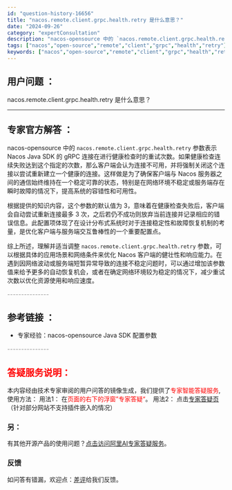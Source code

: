 ```yaml
---
id: "question-history-16656"
title: "nacos.remote.client.grpc.health.retry 是什么意思？"
date: "2024-09-26"
category: "expertConsultation"
description: "nacos-opensource 中的 `nacos.remote.client.grpc.health.retry` 参数表示 Nacos Java SDK 的 gRPC 连接在进行健康检查时的重试次数。如果健康检查连续失败达到这个指定的次数，那么客户端会认为连接不可用，并将强制关闭这个连接以尝试"
tags: ["nacos","open-source","remote","client","grpc","health","retry"]
keywords: ["nacos","open-source","remote","client","grpc","health","retry"]
---
```


## 用户问题 ： 
 nacos.remote.client.grpc.health.retry 是什么意思？  

---------------
## 专家官方解答 ：

nacos-opensource 中的 `nacos.remote.client.grpc.health.retry` 参数表示 Nacos Java SDK 的 gRPC 连接在进行健康检查时的重试次数。如果健康检查连续失败达到这个指定的次数，那么客户端会认为连接不可用，并将强制关闭这个连接以尝试重新建立一个健康的连接。这样做是为了确保客户端与 Nacos 服务器之间的通信始终维持在一个稳定可靠的状态，特别是在网络环境不稳定或服务端存在瞬时故障的情况下，提高系统的容错性和可用性。

根据提供的知识内容，这个参数的默认值为 3，意味着在健康检查失败后，客户端会自动尝试重新连接最多 3 次，之后若仍不成功则放弃当前连接并记录相应的错误信息。此配置项体现了在设计分布式系统时对于连接稳定性和故障恢复机制的考量，是优化客户端与服务端交互鲁棒性的一个重要配置点。

综上所述，理解并适当调整 `nacos.remote.client.grpc.health.retry` 参数，可以根据具体的应用场景和网络条件来优化 Nacos 客户端的健壮性和响应能力。在遇到因网络波动或服务端短暂异常导致的连接不稳定问题时，可以通过增加该参数值来给予更多的自动恢复机会，或者在确定网络环境较为稳定的情况下，减少重试次数以优化资源使用和响应速度。


<font color="#949494">---------------</font> 


## 参考链接 ：

* 专家经验：nacos-opensource Java SDK 配置参数 


 <font color="#949494">---------------</font> 
 


## <font color="#FF0000">答疑服务说明：</font> 

本内容经由技术专家审阅的用户问答的镜像生成，我们提供了<font color="#FF0000">专家智能答疑服务</font>,使用方法：
用法1： 在<font color="#FF0000">页面的右下的浮窗”专家答疑“</font>。
用法2： 点击[专家答疑页](https://answer.opensource.alibaba.com/docs/intro)（针对部分网站不支持插件嵌入的情况）
### 另：


有其他开源产品的使用问题？[点击访问阿里AI专家答疑服务](https://answer.opensource.alibaba.com/docs/intro)。
### 反馈
如问答有错漏，欢迎点：[差评](https://ai.nacos.io/user/feedbackByEnhancerGradePOJOID?enhancerGradePOJOId=16669)给我们反馈。
